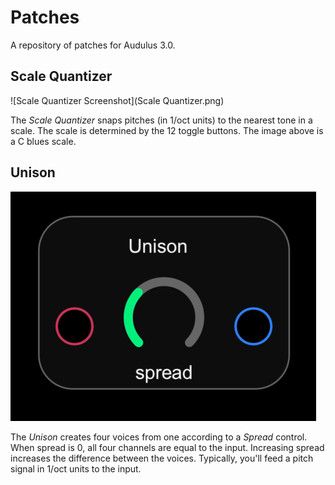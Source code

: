 # Patches

A repository of patches for Audulus 3.0.

## Scale Quantizer

![Scale Quantizer Screenshot](Scale Quantizer.png)

The *Scale Quantizer* snaps pitches (in 1/oct units) to the nearest tone in a scale. The scale is determined by the 12 toggle buttons. The image above is a C blues scale.

## Unison

![Unison Screenshot](Unison.png)

The *Unison* creates four voices from one according to a *Spread* control. When   spread is 0, all four channels are equal to the input. Increasing spread increases the difference between the voices. Typically, you'll feed a pitch signal in 1/oct units to the input.
